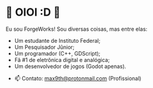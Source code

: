# 🌱 OIOI :D 🌱

Eu sou ForgeWorks! 
Sou diversas coisas, mas entre elas:
* Um estudante de Instituto Federal;
* Um Pesquisador Jûnior;
* Um programador (C++, GDScript);
* Fã #1 de eletrônica digital e analógica;
* Um desenvolvedor de jogos (Godot apenas).

- 📫 Contato: max9th@protonmail.com (Profissional)

<!---
Max9th/Max9th is a ✨ special ✨ repository because its `README.md` (this file) appears on your GitHub profile.
You can click the Preview link to take a look at your changes.
--->
